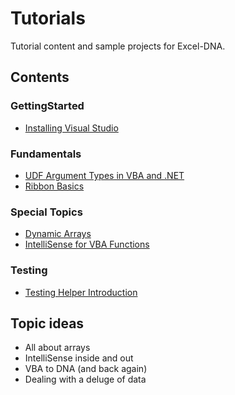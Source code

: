 # Tutorials
Tutorial content and sample projects for Excel-DNA.

## Contents

### GettingStarted
* [Installing Visual Studio](GettingStarted/InstallVisualStudio.md)

### Fundamentals
* [UDF Argument Types in VBA and .NET](Fundamentals/ArgumentTypeBasics)
* [Ribbon Basics](Fundamentals/RibbonBasics)

### Special Topics
* [Dynamic Arrays](SpecialTopics/DynamicArrays)
* [IntelliSense for VBA Functions](SpecialTopics/IntelliSenseForVBAFunctions)

### Testing
* [Testing Helper Introduction](Testing)

## Topic ideas
* All about arrays
* IntelliSense inside and out
* VBA to DNA (and back again)
* Dealing with a deluge of data
